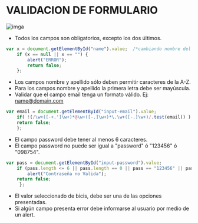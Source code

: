 # VALIDACION DE FORMULARIO

![imga](http://i65.tinypic.com/24l4t9h.png)

- Todos los campos son obligatorios, excepto los dos últimos.

```javascript
var x = document.getElementById("name").value;  /*cambiando nombre del id */
    if (x == null || x == "") {
        alert("ERROR");
        return false;
    };
```

- Los campos nombre y apellido sólo deben permitir caracteres de la A-Z. 
- Para los campos nombre y apellido la primera letra debe ser mayúscula. 
- Validar que el campo email tenga un formato válido. Ej: name@domain.com 

```javascript
var email = document.getElementById("input-email").value;
	if( !(/\w+([-+.']\w+)*@\w+([-.]\w+)*\.\w+([-.]\w+)/.test(email)) ) {
  	return false;
	};
```

- El campo password debe tener al menos 6 caracteres.
- El campo password no puede ser igual a "password" ó "123456" ó "098754".

```javascript
var pass = document.getElementById("input-password").value;
    if (pass.length <= 6 || pass.length == 0 || pass == "123456" || pass == "98754" || pass == "password" ) {
        alert("Contraseña no Valida");
    return false; 
     };
```

- El valor seleccionado de bicis, debe ser una de las opciones presentadas.
- Si algún campo presenta error debe informarse al usuario por medio de un alert.
